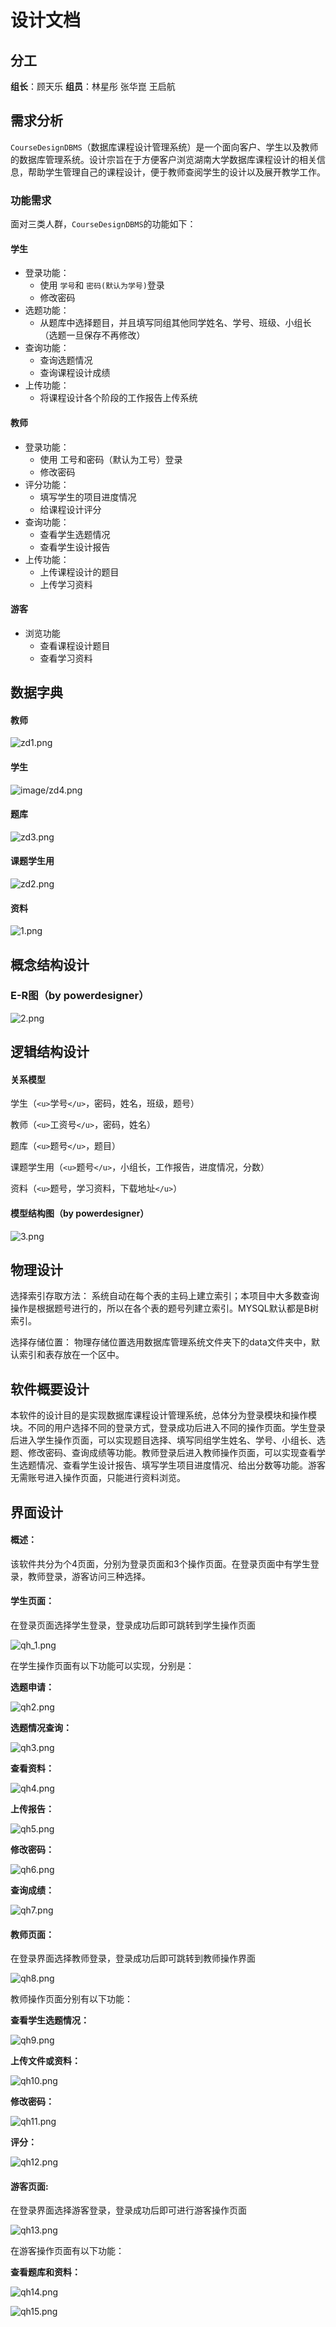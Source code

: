 # 设计文档
## 分工
**组长**：顾天乐
**组员**：林星彤 张华崑 王启航

## 需求分析

`CourseDesignDBMS`（数据库课程设计管理系统）是一个面向客户、学生以及教师的数据库管理系统。设计宗旨在于方便客户浏览湖南大学数据库课程设计的相关信息，帮助学生管理自己的课程设计，便于教师查阅学生的设计以及展开教学工作。

### 功能需求

面对三类人群，`CourseDesignDBMS`的功能如下：

#### 学生

- 登录功能：
  - 使用 `学号`和 `密码(默认为学号)`登录
  - 修改密码
- 选题功能：
  - 从题库中选择题目，并且填写同组其他同学姓名、学号、班级、小组长（选题一旦保存不再修改）
- 查询功能：
  - 查询选题情况
  - 查询课程设计成绩
- 上传功能：
  - 将课程设计各个阶段的工作报告上传系统

#### 教师

- 登录功能：
  - 使用 工号和密码（默认为工号）登录
  - 修改密码
- 评分功能：
  - 填写学生的项目进度情况
  - 给课程设计评分
- 查询功能：
  - 查看学生选题情况
  - 查看学生设计报告
- 上传功能：
  - 上传课程设计的题目
  - 上传学习资料

#### 游客

- 浏览功能
  - 查看课程设计题目
  - 查看学习资料

## 数据字典

#### 教师

![zd1.png](image/zd1.png)

#### 学生

![image/zd4.png](image/zd4.png)

#### 题库

![zd3.png](image/zd3.png)

#### 课题学生用

![zd2.png](image/zd2.png)

#### 资料

![1.png](image/1.png)

## 概念结构设计

### E-R图（by powerdesigner）

![2.png](image/2.png)

## 逻辑结构设计

#### 关系模型

学生（`<u>`学号`</u>`，密码，姓名，班级，题号）

教师（`<u>`工资号`</u>`，密码，姓名）

题库（`<u>`题号`</u>`，题目）

课题学生用（`<u>`题号`</u>`，小组长，工作报告，进度情况，分数）

资料（`<u>`题号，学习资料，下载地址`</u>`）

#### 模型结构图（by powerdesigner）

![3.png](image/3.png)

## 物理设计

选择索引存取方法：
系统自动在每个表的主码上建立索引；本项目中大多数查询操作是根据题号进行的，所以在各个表的题号列建立索引。MYSQL默认都是B树索引。

选择存储位置：
物理存储位置选用数据库管理系统文件夹下的data文件夹中，默认索引和表存放在一个区中。

## 软件概要设计

​			本软件的设计目的是实现数据库课程设计管理系统，总体分为登录模块和操作模块。不同的用户选择不同的登录方式，登录成功后进入不同的操作页面。学生登录后进入学生操作页面，可以实现题目选择、填写同组学生姓名、学号、小组长、选题、修改密码、查询成绩等功能。教师登录后进入教师操作页面，可以实现查看学生选题情况、查看学生设计报告、填写学生项目进度情况、给出分数等功能。游客无需账号进入操作页面，只能进行资料浏览。

## 界面设计

#### 概述：

该软件共分为个4页面，分别为登录页面和3个操作页面。在登录页面中有学生登录，教师登录，游客访问三种选择。

#### 学生页面：

在登录页面选择学生登录，登录成功后即可跳转到学生操作页面

![qh_1.png](image/qh_1.png)

在学生操作页面有以下功能可以实现，分别是：

**选题申请：**

![qh2.png](image/qh2.png)

**选题情况查询：**

![qh3.png](image/qh3.png)

**查看资料：**

![qh4.png](image/qh4.png)

**上传报告：**

![qh5.png](image/qh5.png)

**修改密码：**

![qh6.png](image/qh6.png)

**查询成绩：**

![qh7.png](image/qh7.png)

#### 教师页面：

在登录界面选择教师登录，登录成功后即可跳转到教师操作界面

![qh8.png](image/qh8.png)

教师操作页面分别有以下功能：

**查看学生选题情况：**

![qh9.png](image/qh9.png)

**上传文件或资料：**

![qh10.png](image/qh10.png)

**修改密码：**

![qh11.png](image/qh11.png)

**评分：**

![qh12.png](image/qh12.png)



#### 游客页面:

在登录界面选择游客登录，登录成功后即可进行游客操作页面

![qh13.png](image/qh13.png)

在游客操作页面有以下功能：

**查看题库和资料：**

![qh14.png](image/qh14.png)

![qh15.png](image/qh15.png)

